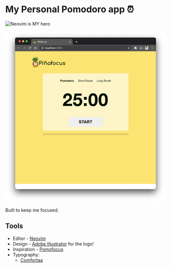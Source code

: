 # My Personal Pomodoro app ⏰
![Neovim is MY hero](https://img.shields.io/badge/made%20with-neovim%E2%9D%A4%EF%B8%8F-blue)

<center>
    <img src="./screenshot.png" alt="My screenshot of my project">
</center>

Built to keep me focused.

## Tools

* Editor - [Neovim](https://neovim.io/)
* Design - [Adobe Illustrator](https://www.adobe.com/products/illustrator.html) for the logo!
* Inspiration - [Pomofocus](https://pomofocus.io/)
* Typography:
    - [Comfortaa](https://fonts.google.com/specimen/Comfortaa?query=comforta)

